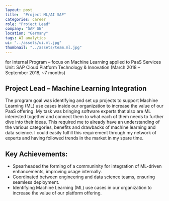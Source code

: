 ```yaml
---
layout: post
title:  "Project ML/AI SAP"
categories: career
role: "Project Lead"
company: "SAP SE"
location: "Germany"
tags: AI analytics
ui: "../assets/ui.ml.jpg"
thumbnail: "../assets/team.ml.jpg"
---
```


for Internal Program – focus on Machine Learning applied to PaaS Services
Unit: SAP Cloud Platform Technology & Innovation (March 2018 – September 2018, ~7 months)
<!--more-->
## Project Lead – Machine Learning Integration
The program goal was identifying and set up projects to support Machine Learning (ML) use cases inside our organization to increase the value of our PaaS offering. My task was bringing software experts that also are ML interested together and connect them to what each of them needs to further dive into their ideas. 
This required me to already have an understanding of the various categories, benefits and drawbacks of machine learning and data science. I could easily fulfill this requirement through my network of experts and having followed trends in the market in my spare time.

## Key Achievements:

* Spearheaded the forming of a communinity for integration of ML-driven enhancements, improving usage internally.
* Coordinated between engineering and data science teams, ensuring seamless deployment.
* Identifying Machine Learning (ML) use cases in our organization to increase the value of our platform offering. 




